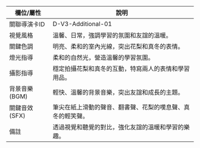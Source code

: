 | 欄位/屬性 | 說明 |
|---|---|
| 關聯導演卡ID | D-V3-Additional-01 |
| 視覺風格 | 溫馨、日常，強調學習的氛圍和友誼的溫暖。 |
| 關鍵色調 | 明亮、柔和的室內光線，突出花梨和真冬的表情。 |
| 燈光指導 | 柔和的自然光，營造溫馨的學習氛圍。 |
| 攝影指導 | 穩定拍攝花梨和真冬的互動，特寫兩人的表情和學習用品。 |
| 背景音樂 (BGM) | 輕快、溫馨的背景音樂，突出友誼和成長的主題。 |
| 關鍵音效 (SFX) | 筆尖在紙上滑動的聲音、翻書聲、花梨的嘆息聲、真冬的輕笑聲。 |
| 備註 | 透過視覺和聽覺的對比，強化友誼的溫暖和學習的樂趣。
